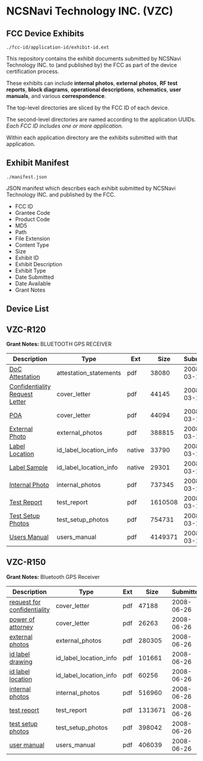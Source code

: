 # NCSNavi Technology INC. (VZC)
## FCC Device Exhibits

```
./fcc-id/application-id/exhibit-id.ext
```

This repository contains the exhibit documents submitted by NCSNavi Technology INC. to (and published by) the FCC as part of the device certification process.

These exhibits can include **internal photos**, **external photos**, **RF test reports**, **block diagrams**, **operational descriptions**, **schematics**, **user manuals**, and various **correspondence**.

The top-level directories are sliced by the FCC ID of each device.

The second-level directories are named according to the application UUIDs. *Each FCC ID includes one or more application.*

Within each application directory are the exhibits submitted with that application. 

## Exhibit Manifest

```
./manifest.json
```

JSON manifest which describes each exhibit submitted by NCSNavi Technology INC. and published by the FCC.

- FCC ID
- Grantee Code
- Product Code
- MD5
- Path
- File Extension
- Content Type
- Size
- Exhibit ID
- Exhibit Description
- Exhibit Type
- Date Submitted
- Date Available
- Grant Notes

## Device List
## VZC-R120
**Grant Notes:** BLUETOOTH GPS RECEIVER

| Description | Type | Ext | Size | Submitted | Available |
| ----------- | ---- | --- | ---- | --------- | --------- |
| [DoC Attestation](VZC-R120/44f85811bf764dac82c582f734ae99e4/912581.pdf) | attestation_statements | pdf | 38080 | 2008-03-11 | 2008-03-11 |
| [Confidentiality Request Letter](VZC-R120/44f85811bf764dac82c582f734ae99e4/912580.pdf) | cover_letter | pdf | 44145 | 2008-03-11 | 2008-03-11 |
| [POA](VZC-R120/44f85811bf764dac82c582f734ae99e4/912587.pdf) | cover_letter | pdf | 44094 | 2008-03-11 | 2008-03-11 |
| [External Photo](VZC-R120/44f85811bf764dac82c582f734ae99e4/912582.pdf) | external_photos | pdf | 388815 | 2008-03-11 | 2008-03-11 |
| [Label Location](VZC-R120/44f85811bf764dac82c582f734ae99e4/912584.native) | id_label_location_info | native | 33790 | 2008-03-11 | 2008-03-11 |
| [Label Sample](VZC-R120/44f85811bf764dac82c582f734ae99e4/912585.native) | id_label_location_info | native | 29301 | 2008-03-11 | 2008-03-11 |
| [Internal Photo](VZC-R120/44f85811bf764dac82c582f734ae99e4/912583.pdf) | internal_photos | pdf | 737345 | 2008-03-11 | 2008-03-11 |
| [Test Report](VZC-R120/44f85811bf764dac82c582f734ae99e4/912589.pdf) | test_report | pdf | 1610508 | 2008-03-11 | 2008-03-11 |
| [Test Setup Photos](VZC-R120/44f85811bf764dac82c582f734ae99e4/912590.pdf) | test_setup_photos | pdf | 754731 | 2008-03-11 | 2008-03-11 |
| [Users Manual](VZC-R120/44f85811bf764dac82c582f734ae99e4/912591.pdf) | users_manual | pdf | 4149371 | 2008-03-11 | 2008-03-11 |
## VZC-R150
**Grant Notes:** Bluetooth GPS Receiver

| Description | Type | Ext | Size | Submitted | Available |
| ----------- | ---- | --- | ---- | --------- | --------- |
| [request for confidentiality](VZC-R150/a0ca59ea891ebc210fa29bc489337fa3/961137.pdf) | cover_letter | pdf | 47188 | 2008-06-26 | 2008-06-26 |
| [power of attorney](VZC-R150/a0ca59ea891ebc210fa29bc489337fa3/961144.pdf) | cover_letter | pdf | 26263 | 2008-06-26 | 2008-06-26 |
| [external photos](VZC-R150/a0ca59ea891ebc210fa29bc489337fa3/961138.pdf) | external_photos | pdf | 280305 | 2008-06-26 | 2008-06-26 |
| [id label drawing](VZC-R150/a0ca59ea891ebc210fa29bc489337fa3/961140.pdf) | id_label_location_info | pdf | 101661 | 2008-06-26 | 2008-06-26 |
| [id label location](VZC-R150/a0ca59ea891ebc210fa29bc489337fa3/961141.pdf) | id_label_location_info | pdf | 60256 | 2008-06-26 | 2008-06-26 |
| [internal photos](VZC-R150/a0ca59ea891ebc210fa29bc489337fa3/961139.pdf) | internal_photos | pdf | 516960 | 2008-06-26 | 2008-06-26 |
| [test report](VZC-R150/a0ca59ea891ebc210fa29bc489337fa3/961147.pdf) | test_report | pdf | 1313671 | 2008-06-26 | 2008-06-26 |
| [test setup photos](VZC-R150/a0ca59ea891ebc210fa29bc489337fa3/961146.pdf) | test_setup_photos | pdf | 398042 | 2008-06-26 | 2008-06-26 |
| [user manual](VZC-R150/a0ca59ea891ebc210fa29bc489337fa3/961142.pdf) | users_manual | pdf | 406039 | 2008-06-26 | 2008-06-26 |
